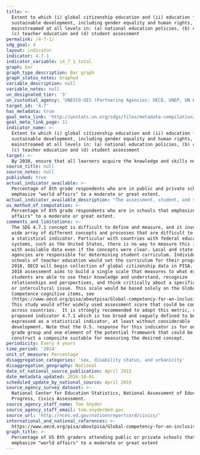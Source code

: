 ```yaml
---
title: >-
  Extent to which (i) global citizenship education and (ii) education for
  sustainable development, including gender equality and human rights, are
  mainstreamed at all levels in: (a) national education policies, (b) curricula,
  (c) teacher education and (d) student assessment
permalink: /4-7-1/
sdg_goal: 4
layout: indicator
indicator: 4.7.1
indicator_variable: i4_7_1_total
graph: bar
graph_type_description: Bar graph
graph_status_notes: Graphed
variable_description: null
variable_notes: null
un_designated_tier: '3'
un_custodial_agency: 'UNESCO-UIS (Partnering Agencies: OECD, UNEP, UN Women)'
target_id: '4.7'
has_metadata: true
goal_meta_link: 'http://unstats.un.org/sdgs/files/metadata-compilation/Metadata-Goal-4.pdf'
goal_meta_link_page: 11
indicator_name: >-
  Extent to which (i) global citizenship education and (ii) education for
  sustainable development, including gender equality and human rights, are
  mainstreamed at all levels in: (a) national education policies, (b) curricula,
  (c) teacher education and (d) student assessment
target: >-
  By 2030, ensure that all learners acquire the knowledge and skills needed to promote sustainable development, including, among others, through education for sustainable development and sustainable lifestyles, human rights, gender equality, promotion of a culture of peace and non-violence, global citizenship and appreciation of cultural diversity and of culture's contribution to sustainable development.
source_title: null
source_notes: null
published: true
actual_indicator_available: >-
  Percentage of 8th grade respondents who are in public and private schools that
  emphasize "world affairs" to a moderate or great extent. 
actual_indicator_available_description: "The assessment, student, and school data are based on a civic framework that incorporates ideas and input from subject area experts, school administrators, policymakers, teachers, parents, and others. The NAEP Civics Framework describes the assessment content and how students' responses are evaluated. This framework shaped the 1998, 2006, 2010, and 2014 civics assessments. The assessment exercises and scoring criteria were developed by a committee of civics educators and curriculum experts to capture the goals of the framework. The framework, which describes the goals of the civics assessment and what kind of exercises it ought to feature, was created by the Board through a comprehensive national process involving educators, researchers, measurement experts, administrators, and members of the general public. The NAEP Civics Standing Committee was instrumental in developing the assessment, guided by the framework. The framework describes the types of texts and questions to be included in the assessment, as well as how the questions should be designed and scored. The framework recommends that the assessment should be organized around three main components: 1) Knowledge; 2) Intellectual and participatory skills; 3) Civic dispositions. Variable name            Variable label i4_7_1_total\t\t   Percent of 8th graders in schools that emphasize \"world affairs\" to a moderate or great extent, total i4_7_1_male\t\t       Percent of 8th graders in schools that emphasize \"world affairs\" to a moderate or great extent, male i4_7_1_female\t       Percent of 8th graders in schools that emphasize \"world affairs\" to a moderate or great extent, female i4_7_1_disabilities    Percent of 8th graders in schools that emphasize \"world affairs\" to a moderate or great extent, with disabilities i4_7_1_nodisabilities  Percent of 8th graders in schools that emphasize \"world affairs\" to a moderate or great extent, without disabilities i4_7_1_urban\t\t   Percent of 8th graders in schools that emphasize \"world affairs\" to a moderate or great extent, urban i4_7_1_suburban\t\t   Percent of 8th graders in schools that emphasize \"world affairs\" to a moderate or great extent, suburban i4_7_1_town\t\t       Percent of 8th graders in schools that emphasize \"world affairs\" to a moderate or great extent, town i4_7_1_rural\t\t   Percent of 8th graders in schools that emphasize \"world affairs\" to a moderate or great extent, rural"
us_method_of_computation: >-
  Percentage of 8th grade respondents who are in schools that emphasize "world
  affairs" to a moderate or great extent.
comments_and_limitations: >-
  The SDG 4.7.1 concept is difficult to define and measure, and it involves a
  wide array of different concepts and processes that are difficult to reduce to
  a statistical indicator. Particular with countries with federal education
  systems, such as the United States, there is no way to measure this indicator
  with available data even if the concepts were clear. Local and state education
  agencies are responsible for determining student curriculum. Individual
  schools of teacher education would set the curriculum for their programs. In
  2018, OECD will begin collection of global citizenship data in PISA. The PISA
  2018 assessment aims to build a single scale that measures to what extent
  students are able to use their knowledge and understand, recognize
  relationships and perspectives, and think critically about a specific global
  or intercultural issue. This scale would be based solely on the Global
  Competence cognitive items, see
  (https://www.oecd.org/pisa/aboutpisa/Global-competency-for-an-inclusive-world.pdf).
  This study would offer widely used assessment score that could be compared
  across countries.  It is strongly recommended to adopt this metric, rather the
  proposed indicator 4.7.1 which is too broad and vaguely defined to be
  expressed as a statistical indicator, at least without considerable
  development. Note that the U.S. response for this indicator is for only one
  grade group and one element of the potential framework that could be used to
  construct a composite suitable for measuring the desired concept.
periodicity: Every 4 years
time_period: '2014'
unit_of_measure: Percentage
disaggregation_categories: 'sex, disability status, and urbanicity'
disaggregation_geography: National
date_of_national_source_publication: April 2015
date_metadata_updated: 2016-10-01
scheduled_update_by_national_source: April 2019
source_agency_survey_dataset: >-
  National Center for Education Statistics, National Assessment of Educational
  Progress, Civics Assessment.
source_agency_staff_name: Tom Snyder
source_agency_staff_email: tom.snyder@ed.gov
source_url: 'http://nces.ed.gov/nationsreportcard/civics/'
international_and_national_references: >-
  https://www.oecd.org/pisa/aboutpisa/Global-competency-for-an-inclusive-world.pdf
graph_title: >-
  Percentage of US 8th graders attending public or private schools that
  emphasize "world affairs" to a moderate or great extent
---
```

